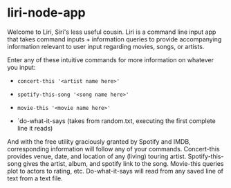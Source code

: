 # liri-node-app

Welcome to Liri, Siri's less useful cousin. Liri is a command line input app that takes command inputs + information queries to provide accompanying information relevant to user input regarding movies, songs, or artists.

Enter any of these intuitive commands for more information on whatever you input:

 * `concert-this '<artist name here>'`

 * `spotify-this-song '<song name here>'`

 * `movie-this '<movie name here>'`

 * `do-what-it-says (takes from random.txt, executing the first complete line it reads)

And with the free utility graciously granted by Spotify and IMDB, corresponding information will follow any of your commands.
Concert-this provides venue, date, and location of any (living) touring artist. Spotify-this-song gives the artist, album, and spotify link to the song. Movie-this queries plot to actors to rating, etc. Do-what-it-says will read from any saved line of text from a text file.
